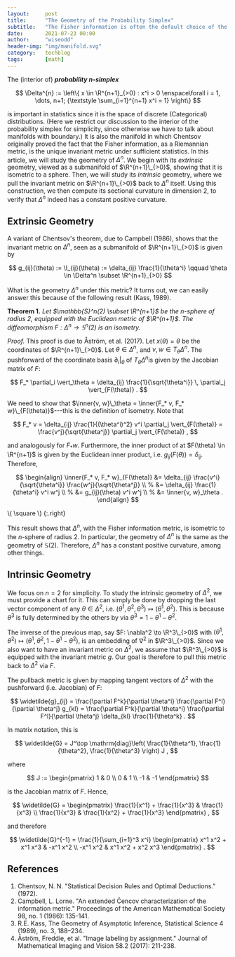 ```yaml
---
layout:     post
title:      "The Geometry of the Probability Simplex"
subtitle:   "The Fisher information is often the default choice of the Riemannian metric for manifolds of probability distributions. In this post, we study Chentsov's theorem, which justifies this choice. It says that the Fisher information is the unique Riemannian metric (up to a scaling constant) that is invariant under sufficient statistics. This fact makes the Fisher metric stands out from other choices."
date:       2021-07-23 00:00
author:     "wiseodd"
header-img: "img/manifold.svg"
category:   techblog
tags:       [math]
---
```


The (interior of) **_probability $n$-simplex_**

$$
\Delta^{n} := \left\{ x \in \R^{n+1}_{>0} : x^i > 0 \enspace\forall i = 1, \dots, n+1; {\textstyle \sum_{i=1}^{n+1} x^i = 1} \right\}
$$

is important in statistics since it is the space of discrete (Categorical) distributions. (Here we restrict our discussion to the interior of the probability simplex for simplicity, since otherwise we have to talk about manifolds with boundary.) It is also the manifold in which Chentsov originally proved the fact that the Fisher information, as a Riemannian metric, is the unique invariant metric under sufficient statistics. In this article, we will study the geometry of $\Delta^n$. We begin with its *extrinsic* geometry, viewed as a submanifold of $\R^{n+1}\_{>0}$, showing that it is isometric to a sphere. Then, we will study its *intrinsic* geometry, where we pull the invariant metric on $\R^{n+1}\_{>0}$ back to $\Delta^n$ itself. Using this construction, we then compute its sectional curvature in dimension $2$, to verify that $\Delta^n$ indeed has a constant positive curvature.


<h2 class="section-heading">Extrinsic Geometry</h2>

A variant of Chentsov's theorem, due to Campbell (1986), shows that the invariant metric on $\Delta^n$, seen as a submanifold of $\R^{n+1}\_{>0}$ is given by

$$
g_{ij}(\theta) := \I_{ij}(\theta) := \delta_{ij} \frac{1}{\theta^i}  \qquad \theta \in \Delta^n \subset \R^{n+1}_{>0}
$$


What is the geometry $\Delta^n$ under this metric? It turns out, we can easily answer this because of the following result (Kass, 1989).


**Theorem 1.** _Let $\mathbb{S}^n(2) \subset \R^{n+1}$ be the $n$-sphere of radius $2$, equipped with the Euclidean metric of $\R^{n+1}$. The diffeomorphism $F: \Delta^n \to \mathbb{S}^n(2)$ is an isometry._

_Proof._ This proof is due to Åström, et al. (2017). Let $x(\theta) = \theta$ be the coordinates of $\R^{n+1}\_{>0}$. Let $\theta \in \Delta^n$, and $v, w \in T_\theta \Delta^n$. The pushforward of the coordinate basis $\partial_i \vert_\theta$ of $T_\theta \Delta^n$is given by the Jacobian matrix of $F$:

$$
    F_* \partial_i \vert_\theta = \delta_{ij} \frac{1}{\sqrt{\theta^i}} \, \partial_j \vert_{F(\theta)} .
$$

We need to show that $\inner{v, w}\_\theta = \inner{F_* v, F_* w}\_{F(\theta)}$---this is the definition of isometry. Note that

$$
    F_* v = \delta_{ij} \frac{1}{(\theta^i)^2} v^i \partial_j \vert_{F(\theta)} = \frac{v^j}{\sqrt{\theta^j}} \partial_j \vert_{F(\theta)} ,
$$

and analogously for $F_* w$. Furthermore, the inner product of at $F(\theta) \in \R^{n+1}$ is given by the Euclidean inner product, i.e. $g_{ij}(F(\theta)) = \delta_{ij}$. Therefore,

$$
\begin{align}
    \inner{F_* v, F_* w}_{F(\theta)} &= \delta_{ij} \frac{v^i}{\sqrt{\theta^i}} \frac{w^j}{\sqrt{\theta^j}} \\
        %
        &= \delta_{ij} \frac{1}{\theta^i} v^i w^j \\
        %
        &= g_{ij}(\theta) v^i w^j \\
        %
        &= \inner{v, w}_\theta .
\end{align}
$$

\\( \square \\)
{:.right}


This result shows that $\Delta^n$, with the Fisher information metric, is isometric to the $n$-sphere of radius $2$. In particular, the geometry of $\Delta^n$ is the same as the geometry of $\mathbb{S}(2)$. Therefore, $\Delta^n$ has a constant positive curvature, among other things.


<h2 class="section-heading">Intrinsic Geometry</h2>


We focus on $n = 2$ for simplicity. To study the intrinsic geometry of $\Delta^2$, we must provide a chart for it. This can simply be done by dropping the last vector component of any $\theta \in \Delta^2$, i.e. $(\theta^1, \theta^2, \theta^3) \mapsto (\theta^1, \theta^2)$. This is because $\theta^3$ is fully determined by the others by via $\theta^3 = 1-\theta^1-\theta^2$.

The inverse of the previous map, say $F: \nabla^2 \to \R^3\_{>0}$ with $(\theta^1, \theta^2) \mapsto (\theta^1, \theta^2, 1-\theta^1-\theta^2)$, is an embedding of $\nabla^2$ in $\R^3\_{>0}$. Since we also want to have an invariant metric on $\Delta^2$, we assume that $\R^3\_{>0}$ is equipped with the invariant metric $g$. Our goal is therefore to pull this metric back to $\Delta^2$ via $F$.

The pullback metric is given by mapping tangent vectors of $\Delta^2$ with the pushforward (i.e. Jacobian) of $F$:

$$
    \widetilde{g}_{ij} = \frac{\partial F^k}{\partial \theta^i} \frac{\partial F^l}{\partial \theta^j} g_{kl} = \frac{\partial F^k}{\partial \theta^i} \frac{\partial F^l}{\partial \theta^j} \delta_{kl} \frac{1}{\theta^k} .
$$

In matrix notation, this is

$$
    \widetilde{G} = J^\top \mathrm{diag}\left( \frac{1}{\theta^1}, \frac{1}{\theta^2}, \frac{1}{\theta^3} \right) J ,
$$

where

$$
    J := \begin{pmatrix}
        1 & 0 \\
        0 & 1 \\
        -1 & -1
    \end{pmatrix}
$$

is the Jacobian matrix of $F$. Hence,

$$
    \widetilde{G} = \begin{pmatrix}
        \frac{1}{x^1} + \frac{1}{x^3} & \frac{1}{x^3} \\
        \frac{1}{x^3} & \frac{1}{x^2} + \frac{1}{x^3}
    \end{pmatrix} ,
$$

and therefore

$$
    \widetilde{G}^{-1} = \frac{1}{\sum_{i=1}^3 x^i} \begin{pmatrix}
        x^1 x^2 + x^1 x^3 & -x^1 x^2 \\
        -x^1 x^2 & x^1 x^2 + x^2 x^3
    \end{pmatrix} .
$$


<h2 class="section-heading">References</h2>

1. Chentsov, N. N. "Statistical Decision Rules and Optimal Deductions." (1972).
2. Campbell, L. Lorne. "An extended Čencov characterization of the information metric." Proceedings of the American Mathematical Society 98, no. 1 (1986): 135-141.
2. R.E. Kass, The Geometry of Asymptotic Inference, Statistical Science 4 (1989), no. 3, 188–234.
3. Åström, Freddie, et al. "Image labeling by assignment." Journal of Mathematical Imaging and Vision 58.2 (2017): 211-238.

